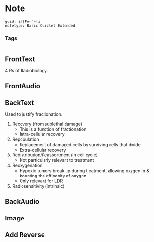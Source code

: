 # Note
```
guid: ih|Fo~`>!i
notetype: Basic Quizlet Extended
```

### Tags
```
```

## FrontText
4 Rs of Radiobiology.

## FrontAudio


## BackText
Used to justify fractionation.

<div>
  
  
<ol>
  <li>Recovery (from sublethal damage)
  <ul>
    <li>This is a function of fractionation</li>
    <li>Intra-cellular recovery</li>
  </ul>
  </li>
  <li>Repopulation
  <ul>
    <li>Replacement of damaged cells by surviving cells that divide</li>
    <li>Extra-cellular recovery</li>
  </ul>
  </li>
  <li>Redistribution/Reassortment (in cell cycle)
  <ul>
    <li>Not particularly relevant to treatment</li>
  </ul>
  </li>
  <li>Reoxygenation
  <ul>
    <li>Hypoxic tumors break up during treatment, allowing oxygen in & boosting the efficacity of oxygen</li>
    <li>Only relevant for LDR</li>
  </ul>
  </li>
  <li>Radiosensitivity (intrinsic)</li>
</ol></div>

## BackAudio


## Image


## Add Reverse

